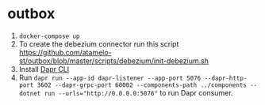 # outbox
1. `docker-compose up`
2. To create the debezium connector run this script https://github.com/atamelo-st/outbox/blob/master/scripts/debezium/init-debezium.sh
3. Install [Dapr CLI](https://docs.dapr.io/getting-started/install-dapr-cli/)
4. Run `dapr run --app-id dapr-listener --app-port 5076 --dapr-http-port 3602 --dapr-grpc-port 60002 --components-path ../components -- dotnet run --urls="http://0.0.0.0:5076"` to run Dapr consumer.

